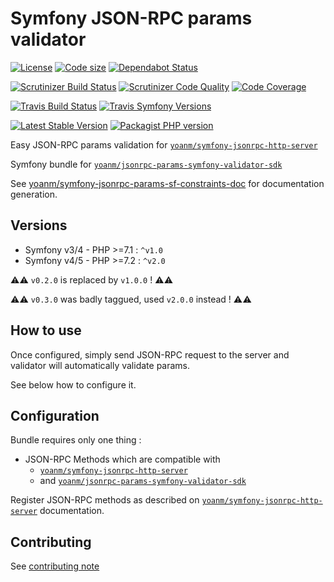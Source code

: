 # Symfony JSON-RPC params validator
[![License](https://img.shields.io/github/license/yoanm/symfony-jsonrpc-params-validator.svg)](https://github.com/yoanm/symfony-jsonrpc-params-validator) [![Code size](https://img.shields.io/github/languages/code-size/yoanm/symfony-jsonrpc-params-validator.svg)](https://github.com/yoanm/symfony-jsonrpc-params-validator) [![Dependabot Status](https://api.dependabot.com/badges/status?host=github&repo=yoanm/symfony-jsonrpc-params-validator)](https://dependabot.com)

[![Scrutinizer Build Status](https://img.shields.io/scrutinizer/build/g/yoanm/symfony-jsonrpc-params-validator.svg?label=Scrutinizer&logo=scrutinizer)](https://scrutinizer-ci.com/g/yoanm/symfony-jsonrpc-params-validator/build-status/master) [![Scrutinizer Code Quality](https://img.shields.io/scrutinizer/g/yoanm/symfony-jsonrpc-params-validator/master.svg?logo=scrutinizer)](https://scrutinizer-ci.com/g/yoanm/symfony-jsonrpc-params-validator/?branch=master) [![Code Coverage](https://img.shields.io/scrutinizer/coverage/g/yoanm/symfony-jsonrpc-params-validator/master.svg?logo=scrutinizer)](https://scrutinizer-ci.com/g/yoanm/symfony-jsonrpc-params-validator/?branch=master)

[![Travis Build Status](https://img.shields.io/travis/com/yoanm/symfony-jsonrpc-params-validator/master.svg?label=Travis&logo=travis)](https://travis-ci.com/yoanm/symfony-jsonrpc-params-validator) <!-- NOT WORKING WITH travis-ci.com [![Travis PHP versions](https://img.shields.io/travis/php-v/yoanm/symfony-jsonrpc-params-validator.svg?logo=travis)](https://travis-ci.com/yoanm/symfony-jsonrpc-params-validator) --> [![Travis Symfony Versions](https://img.shields.io/badge/Symfony-v3%20%2F%20v4-8892BF.svg?logo=travis)](https://php.net/)

[![Latest Stable Version](https://img.shields.io/packagist/v/yoanm/symfony-jsonrpc-params-validator.svg)](https://packagist.org/packages/yoanm/symfony-jsonrpc-params-validator) [![Packagist PHP version](https://img.shields.io/packagist/php-v/yoanm/symfony-jsonrpc-params-validator.svg)](https://packagist.org/packages/yoanm/symfony-jsonrpc-params-validator)

Easy JSON-RPC params validation for [`yoanm/symfony-jsonrpc-http-server`](https://github.com/yoanm/symfony-jsonrpc-http-server)

Symfony bundle for [`yoanm/jsonrpc-params-symfony-validator-sdk`](https://github.com/yoanm/php-jsonrpc-params-symfony-validator-sdk)

See [yoanm/symfony-jsonrpc-params-sf-constraints-doc](https://github.com/yoanm/symfony-jsonrpc-params-sf-constraints-doc) for documentation generation.

## Versions
- Symfony v3/4 - PHP >=7.1 : `^v1.0`
- Symfony v4/5 - PHP >=7.2 : `^v2.0`

⚠️⚠️ `v0.2.0` is replaced by `v1.0.0` ! ⚠️⚠️

⚠️⚠️ `v0.3.0` was badly taggued, used `v2.0.0` instead ! ⚠️⚠️
      
## How to use

Once configured, simply send JSON-RPC request to the server and validator will automatically validate params.

See below how to configure it.

## Configuration

Bundle requires only one thing : 
 - JSON-RPC Methods which are compatible with 
   - [`yoanm/symfony-jsonrpc-http-server`](https://github.com/yoanm/symfony-jsonrpc-http-server)
   - and [`yoanm/jsonrpc-params-symfony-validator-sdk`](https://github.com/yoanm/php-jsonrpc-params-symfony-validator-sdk)
 
Register JSON-RPC methods as described on [`yoanm/symfony-jsonrpc-http-server`](https://github.com/yoanm/symfony-jsonrpc-http-server) documentation.

## Contributing
See [contributing note](./CONTRIBUTING.md)
